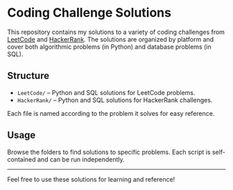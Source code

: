 # Coding Challenge Solutions

This repository contains my solutions to a variety of coding challenges from [LeetCode](https://leetcode.com/) and [HackerRank](https://www.hackerrank.com/). The solutions are organized by platform and cover both algorithmic problems (in Python) and database problems (in SQL).

## Structure

- `LeetCode/` – Python and SQL solutions for LeetCode problems.
- `HackerRank/` – Python and SQL solutions for HackerRank challenges.

Each file is named according to the problem it solves for easy reference.

## Usage

Browse the folders to find solutions to specific problems. Each script is self-contained and can be run independently.

---

Feel free to use these solutions for learning and reference!
